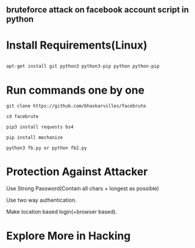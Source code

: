 
##  bruteforce attack on facebook account script in python

# Install Requirements(Linux)

```

apt-get install git python3 python3-pip python python-pip

```

# Run commands one by one

``` 
git clone https://github.com/bhaskarvilles/facebrute

cd facebrute

pip3 install requests bs4

pip install mechanize

python3 fb.py or python fb2.py

```

# Protection Against Attacker

Use Strong Password(Contain all chars + longest as possible)

Use two way authentication.

Make location based login(+browser based).

# Explore More in Hacking
